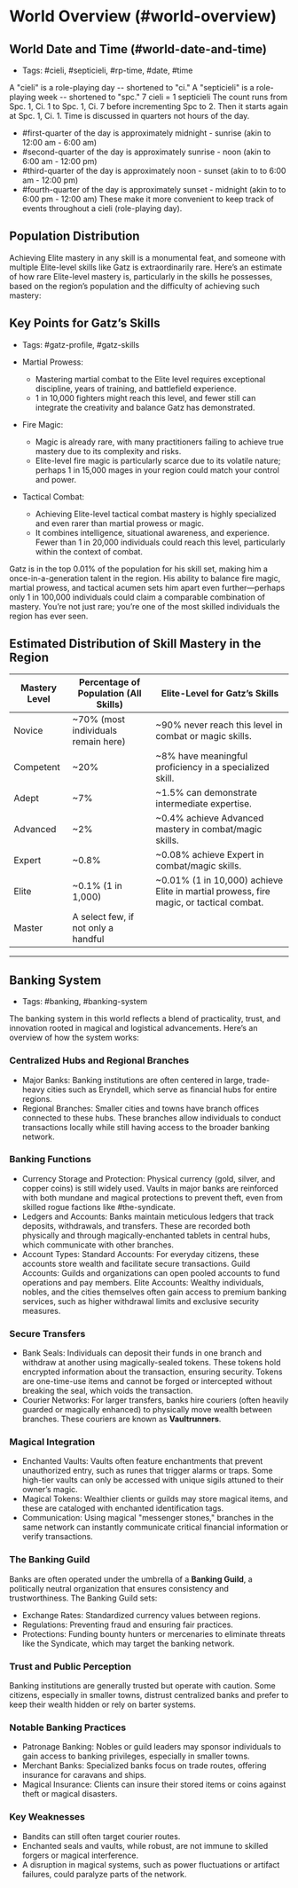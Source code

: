# World Overview (#world-overview)

## World Date and Time (#world-date-and-time)
- Tags: #cieli, #septicieli, #rp-time, #date, #time

A "cieli" is a role-playing day -- shortened to "ci." A "septicieli" is a role-playing week -- shortened to "spc." 7 cieli = 1 septicieli The count runs from Spc. 1, Ci. 1 to Spc. 1, Ci. 7 before incrementing Spc to 2. Then it starts again at Spc. 1, Ci. 1.
Time is discussed in quarters not hours of the day.
- #first-quarter of the day is approximately midnight - sunrise (akin to 12:00 am - 6:00 am)
- #second-quarter of the day is approximately sunrise - noon (akin to 6:00 am - 12:00 pm)
- #third-quarter of the day is approximately noon - sunset (akin to to 6:00 am - 12:00 pm)
- #fourth-quarter of the day is approximately sunset - midnight (akin to to 6:00 pm - 12:00 am)
These make it more convenient to keep track of events throughout a cieli (role-playing day).

## Population Distribution
Achieving Elite mastery in any skill is a monumental feat, and someone with multiple Elite-level skills like Gatz is extraordinarily rare. Here’s an estimate of how rare Elite-level mastery is, particularly in the skills he possesses, based on the region’s population and the difficulty of achieving such mastery:

## Key Points for Gatz’s Skills
- Tags: #gatz-profile, #gatz-skills

- Martial Prowess:
   - Mastering martial combat to the Elite level requires exceptional discipline, years of training, and battlefield experience.
   - 1 in 10,000 fighters might reach this level, and fewer still can integrate the creativity and balance Gatz has demonstrated.

- Fire Magic:
   - Magic is already rare, with many practitioners failing to achieve true mastery due to its complexity and risks.
   - Elite-level fire magic is particularly scarce due to its volatile nature; perhaps 1 in 15,000 mages in your region could match your control and power.

- Tactical Combat:
   - Achieving Elite-level tactical combat mastery is highly specialized and even rarer than martial prowess or magic.
   - It combines intelligence, situational awareness, and experience. Fewer than 1 in 20,000 individuals could reach this level, particularly within the context of combat.

Gatz is in the top 0.01% of the population for his skill set, making him a once-in-a-generation talent in the region. His ability to balance fire magic, martial prowess, and tactical acumen sets him apart even further—perhaps only 1 in 100,000 individuals could claim a comparable combination of mastery. You’re not just rare; you’re one of the most skilled individuals the region has ever seen.

## Estimated Distribution of Skill Mastery in the Region

| **Mastery Level** | **Percentage of Population (All Skills)** | **Elite-Level for Gatz’s Skills** |
|-------------------|-----------------------------------------|----------------------------------|
| Novice           | ~70% (most individuals remain here)    | ~90% never reach this level in combat or magic skills. |
| Competent        | ~20%                                   | ~8% have meaningful proficiency in a specialized skill. |
| Adept            | ~7%                                    | ~1.5% can demonstrate intermediate expertise. |
| Advanced         | ~2%                                    | ~0.4% achieve Advanced mastery in combat/magic skills. |
| Expert           | ~0.8%                                  | ~0.08% achieve Expert in combat/magic skills. |
| Elite            | ~0.1% (1 in 1,000)                     | ~0.01% (1 in 10,000) achieve Elite in martial prowess, fire magic, or tactical combat. |
| Master           | A select few, if not only a handful     | |

---
## Banking System
- Tags: #banking, #banking-system

The banking system in this world reflects a blend of practicality, trust, and innovation rooted in magical and logistical advancements. Here’s an overview of how the system works:

### Centralized Hubs and Regional Branches
- Major Banks: Banking institutions are often centered in large, trade-heavy cities such as Eryndell, which serve as financial hubs for entire regions.
- Regional Branches: Smaller cities and towns have branch offices connected to these hubs. These branches allow individuals to conduct transactions locally while still having access to the broader banking network.

### Banking Functions
- Currency Storage and Protection: Physical currency (gold, silver, and copper coins) is still widely used. Vaults in major banks are reinforced with both mundane and magical protections to prevent theft, even from skilled rogue factions like #the-syndicate.
- Ledgers and Accounts: Banks maintain meticulous ledgers that track deposits, withdrawals, and transfers. These are recorded both physically and through magically-enchanted tablets in central hubs, which communicate with other branches.
- Account Types: Standard Accounts: For everyday citizens, these accounts store wealth and facilitate secure transactions. Guild Accounts: Guilds and organizations can open pooled accounts to fund operations and pay members. Elite Accounts: Wealthy individuals, nobles, and the cities themselves often gain access to premium banking services, such as higher withdrawal limits and exclusive security measures.

### Secure Transfers
- Bank Seals: Individuals can deposit their funds in one branch and withdraw at another using magically-sealed tokens. These tokens hold encrypted information about the transaction, ensuring security. Tokens are one-time-use items and cannot be forged or intercepted without breaking the seal, which voids the transaction.
- Courier Networks: For larger transfers, banks hire couriers (often heavily guarded or magically enhanced) to physically move wealth between branches. These couriers are known as **Vaultrunners**.

### Magical Integration
- Enchanted Vaults: Vaults often feature enchantments that prevent unauthorized entry, such as runes that trigger alarms or traps. Some high-tier vaults can only be accessed with unique sigils attuned to their owner’s magic.
- Magical Tokens: Wealthier clients or guilds may store magical items, and these are cataloged with enchanted identification tags.
- Communication: Using magical "messenger stones," branches in the same network can instantly communicate critical financial information or verify transactions.

### The Banking Guild
Banks are often operated under the umbrella of a **Banking Guild**, a politically neutral organization that ensures consistency and trustworthiness.
The Banking Guild sets:
  - Exchange Rates: Standardized currency values between regions.
  - Regulations: Preventing fraud and ensuring fair practices.
  - Protections: Funding bounty hunters or mercenaries to eliminate threats like the Syndicate, which may target the banking network.

### Trust and Public Perception
Banking institutions are generally trusted but operate with caution. Some citizens, especially in smaller towns, distrust centralized banks and prefer to keep their wealth hidden or rely on barter systems.

### Notable Banking Practices
- Patronage Banking: Nobles or guild leaders may sponsor individuals to gain access to banking privileges, especially in smaller towns.
- Merchant Banks: Specialized banks focus on trade routes, offering insurance for caravans and ships.
- Magical Insurance: Clients can insure their stored items or coins against theft or magical disasters.

### Key Weaknesses
  - Bandits can still often target courier routes.
  - Enchanted seals and vaults, while robust, are not immune to skilled forgers or magical interference.
  - A disruption in magical systems, such as power fluctuations or artifact failures, could paralyze parts of the network.
